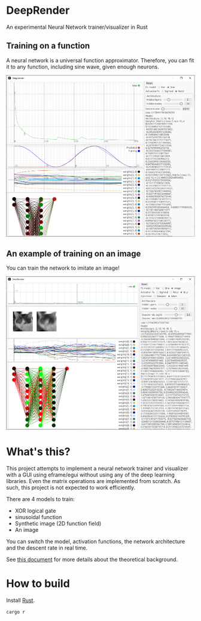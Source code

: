 # DeepRender

An experimental Neural Network trainer/visualizer in Rust

## Training on a function

A neural network is a universal function approximator.
Therefore, you can fit it to any function, including sine wave, given enough neurons.

![](images/screenshot.png)

## An example of training on an image

You can train the network to imitate an image!

![](images/screenshot02.png)

# What's this?

This project attempts to implement a neural network trainer and visualizer with a GUI using eframe/egui without using any of the deep learning libraries.
Even the matrix operations are implemented from scratch.
As such, this project is not expected to work efficiently.

There are 4 models to train:

* XOR logical gate
* sinusoidal function
* Synthetic image (2D function field)
* An image

You can switch the model, activation functions, the network architecture and the descent rate in real time.

See [this document](https://github.com/msakuta/typst-test/blob/gh-pages/neural-network.pdf) for more details about the theoretical background.

# How to build

Install [Rust](https://www.rust-lang.org/).

    cargo r
